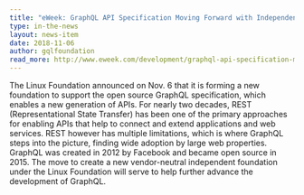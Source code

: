 ```yaml
---
title: "eWeek: GraphQL API Specification Moving Forward with Independent Foundation"
type: in-the-news
layout: news-item
date: 2018-11-06
author: gqlfoundation
read_more: http://www.eweek.com/development/graphql-api-specification-moving-forward-with-independent-foundation
---
```


The Linux Foundation announced on Nov. 6 that it is forming a new foundation to support the open source GraphQL specification, which enables a new generation of APIs. For nearly two decades, REST (Representational State Transfer) has been one of the primary approaches for enabling APIs that help to connect and extend applications and web services.  REST however has multiple limitations, which is where GraphQL steps into the picture, finding wide adoption by large web properties. GraphQL was created in 2012 by Facebook and became open source in 2015. The move to create a new vendor-neutral independent foundation under the Linux Foundation will serve to help further advance the development of GraphQL.
